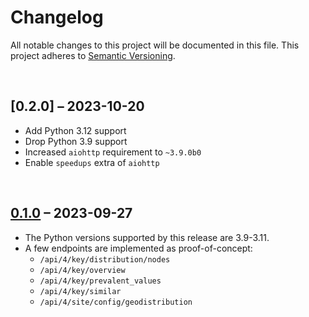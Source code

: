 # Changelog
All notable changes to this project will be documented in this file.
This project adheres to [Semantic Versioning](http://semver.org/).

<br>

## [0.2.0] – 2023-10-20
* Add Python 3.12 support
* Drop Python 3.9 support
* Increased `aiohttp` requirement to `~3.9.0b0`
* Enable `speedups` extra of `aiohttp`

<br>

## [0.1.0] – 2023-09-27
* The Python versions supported by this release are 3.9-3.11.
* A few endpoints are implemented as proof-of-concept:
  * `/api/4/key/distribution/nodes`
  * `/api/4/key/overview`
  * `/api/4/key/prevalent_values`
  * `/api/4/key/similar`
  * `/api/4/site/config/geodistribution`

[0.1.0]: https://github.com/timwie/aio-taginfo/releases/tag/v0.1.0
[0.1.0]: https://github.com/timwie/aio-taginfo/releases/tag/v0.2.0
